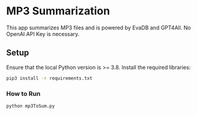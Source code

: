 # MP3 Summarization

This app summarizes MP3 files and is powered by EvaDB and GPT4All. No OpenAI API Key is necessary.

## Setup
Ensure that the local Python version is >= 3.8. Install the required libraries:

```bat
pip3 install -r requirements.txt
```

### How to Run
```bash
python mp3ToSum.py
```
